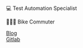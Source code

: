 💻 Test Automation Specialist

🚴🏼‍♂️ Bike Commuter

[Blog](https://volkanozdamar.com)            
[Gitlab](https://gitlab.com/volkan)

<!--
**volkanozdamar/volkanozdamar** is a ✨ _special_ ✨ repository because its `README.md` (this file) appears on your GitHub profile.

Here are some ideas to get you started:

- 🔭 I’m currently working on ...
- 🌱 I’m currently learning ...
- 👯 I’m looking to collaborate on ...
- 🤔 I’m looking for help with ...
- 💬 Ask me about ...
- 📫 How to reach me: ...
- 😄 Pronouns: ...
- ⚡ Fun fact: ...
-->
